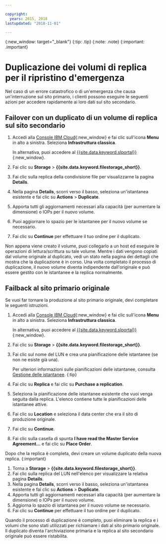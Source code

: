 ```yaml
---

copyright:
  years: 2015, 2018
lastupdated: "2018-11-01"

---
```


{:new_window: target="_blank"}
{:tip: .tip}
{:note: .note}
{:important: .important}


# Duplicazione dei volumi di replica per il ripristino d'emergenza 

Nel caso di un errore catastrofico o di un'emergenza che causa un'interruzione sul sito primario, i clienti possono eseguire le seguenti azioni per accedere rapidamente ai loro dati sul sito secondario.  

## Failover con un duplicato di un volume di replica sul sito secondario 

1. Accedi alla [Console IBM Cloud](https://console.bluemix.net/catalog/){:new_window} e fai clic sull'icona **Menu** in alto a sinistra. Seleziona **Infrastruttura classica**.  

   In alternativa, puoi accedere al [{{site.data.keyword.slportal}}](https://control.softlayer.com/){:new_window}. 
2. Fai clic su **Storage** > **{{site.data.keyword.filestorage_short}}**.
3. Fai clic sulla replica della condivisione file per visualizzarne la pagina **Details**.
4. Nella pagina **Details**, scorri verso il basso, seleziona un'istantanea esistente e fai clic su **Actions** > **Duplicate**. 
5. Apporta tutti gli aggiornamenti necessari alla capacità (per aumentare la dimensione) o IOPs per il nuovo volume. 
6. Puoi aggiornare lo spazio per le istantanee per il nuovo volume se necessario. 
7. Fai clic su **Continue** per effettuare il tuo ordine per il duplicato.

Non appena viene creato il volume, puoi collegarlo a un host ed eseguire le operazioni di lettura/scrittura su tale volume. Mentre i dati vengono copiati dal volume originale al duplicato, vedi un stato nella pagina dei dettagli che mostra che la duplicazione è in corso. Una volta completato il processo di duplicazione, il nuovo volume diventa indipendente dall'originale e può essere gestito con le istantanee e la replica normalmente. 

## Failback al sito primario originale 

Se vuoi far tornare la produzione al sito primario originale, devi completare le seguenti istruzioni. 

1. Accedi alla [Console IBM Cloud](https://console.bluemix.net/catalog/){:new_window} e fai clic sull'icona **Menu** in alto a sinistra. Seleziona **Infrastruttura classica**.  

   In alternativa, puoi accedere al [{{site.data.keyword.slportal}}](https://control.softlayer.com/){:new_window}. 
2. Fai clic su **Storage** > **{{site.data.keyword.filestorage_short}}**.
3. Fai clic sul nome del LUN e crea una pianificazione delle istantanee (se non ne esiste già una).  

   Per ulteriori informazioni sulle pianificazioni delle istantanee, consulta [Gestione delle istantanee](working-with-snapshots.html#adding-a-snapshot-schedule).
   {:tip}
4. Fai clic su **Replica** e fai clic su **Purchase a replication**.
5. Seleziona la pianificazione delle istantanee esistente che vuoi venga seguita dalla replica. L'elenco contiene tutte le pianificazioni delle istantanee attive.  
6. Fai clic su **Location** e seleziona il data center che era il sito di produzione originale. 
7. Fai clic su **Continue**.
8. Fai clic sulla casella di spunta **I have read the Master Service Agreement…** e fai clic su **Place Order**.

Dopo che la replica è completa, devi creare un volume duplicato della nuova replica.
{:important}

1. Torna a **Storage** > **{{site.data.keyword.filestorage_short}}**.
2. Fai clic sulla replica del LUN nell'elenco per visualizzare la relativa pagina **Details**. 
3. Nella pagina **Details**, scorri verso il basso, seleziona un'istantanea esistente e fai clic su **Actions** > **Duplicate**. 
4. Apporta tutti gli aggiornamenti necessari alla capacità (per aumentare la dimensione) o IOPs per il nuovo volume. 
5. Aggiorna lo spazio di istantanea per il nuovo volume se necessario. 
6. Fai clic su **Continue** per effettuare il tuo ordine per il duplicato.

Quando il processo di duplicazione è completo, puoi eliminare la replica e i volumi che sono stati utilizzati per richiamare i dati al sito primario originale. Il duplicato diventa l'archiviazione primaria e la replica al sito secondario originale può essere ristabilita. 
